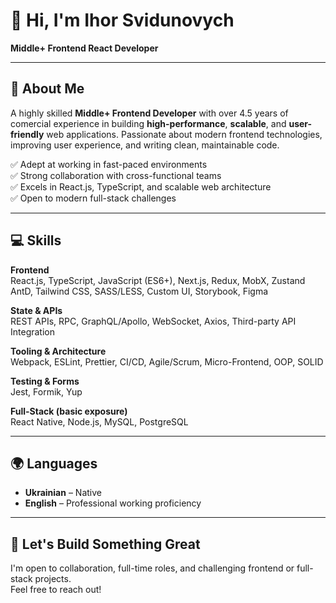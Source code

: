# 👋 Hi, I'm Ihor Svidunovych  
**Middle+ Frontend React Developer**

---

## 🧠 About Me

A highly skilled **Middle+ Frontend Developer** with over 4.5 years of comercial experience in building **high-performance**, **scalable**, and **user-friendly** web applications. Passionate about modern frontend technologies, improving user experience, and writing clean, maintainable code.

✅ Adept at working in fast-paced environments  
✅ Strong collaboration with cross-functional teams  
✅ Excels in React.js, TypeScript, and scalable web architecture  
✅ Open to modern full-stack challenges

---

## 💻 Skills

**Frontend**  
React.js, TypeScript, JavaScript (ES6+), Next.js, Redux, MobX, Zustand 
AntD, Tailwind CSS, SASS/LESS, Custom UI, Storybook, Figma  

**State & APIs**  
REST APIs, RPC, GraphQL/Apollo, WebSocket, Axios, Third-party API Integration  

**Tooling & Architecture**  
Webpack, ESLint, Prettier, CI/CD, Agile/Scrum, Micro-Frontend, OOP, SOLID  

**Testing & Forms**  
Jest, Formik, Yup  

**Full-Stack (basic exposure)**  
React Native, Node.js, MySQL, PostgreSQL  

---

## 🌍 Languages

- **Ukrainian** – Native  
- **English** – Professional working proficiency

---

## 🚀 Let's Build Something Great

I'm open to collaboration, full-time roles, and challenging frontend or full-stack projects.  
Feel free to reach out!

